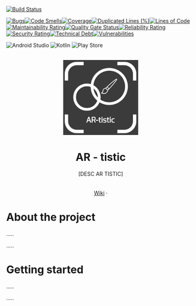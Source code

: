 [![Build Status](https://codefirst.iut.uca.fr/api/badges/ARTeam/SAE-3.01/status.svg)](https://codefirst.iut.uca.fr/ARTeam/SAE-3.01)

[![Bugs](https://codefirst.iut.uca.fr/sonar/api/project_badges/measure?project=ARTeam-SAE-3.01&metric=bugs&token=8659a314d35e27718ff33e61a213cd4a3f7b5543)](https://codefirst.iut.uca.fr/sonar/dashboard?id=ARTeam-SAE-3.01)[![Code Smells](https://codefirst.iut.uca.fr/sonar/api/project_badges/measure?project=ARTeam-SAE-3.01&metric=code_smells&token=8659a314d35e27718ff33e61a213cd4a3f7b5543)](https://codefirst.iut.uca.fr/sonar/dashboard?id=ARTeam-SAE-3.01)[![Coverage](https://codefirst.iut.uca.fr/sonar/api/project_badges/measure?project=ARTeam-SAE-3.01&metric=coverage&token=8659a314d35e27718ff33e61a213cd4a3f7b5543)](https://codefirst.iut.uca.fr/sonar/dashboard?id=ARTeam-SAE-3.01)[![Duplicated Lines (%)](https://codefirst.iut.uca.fr/sonar/api/project_badges/measure?project=ARTeam-SAE-3.01&metric=duplicated_lines_density&token=8659a314d35e27718ff33e61a213cd4a3f7b5543)](https://codefirst.iut.uca.fr/sonar/dashboard?id=ARTeam-SAE-3.01)[![Lines of Code](https://codefirst.iut.uca.fr/sonar/api/project_badges/measure?project=ARTeam-SAE-3.01&metric=ncloc&token=8659a314d35e27718ff33e61a213cd4a3f7b5543)](https://codefirst.iut.uca.fr/sonar/dashboard?id=ARTeam-SAE-3.01)[![Maintainability Rating](https://codefirst.iut.uca.fr/sonar/api/project_badges/measure?project=ARTeam-SAE-3.01&metric=sqale_rating&token=8659a314d35e27718ff33e61a213cd4a3f7b5543)](https://codefirst.iut.uca.fr/sonar/dashboard?id=ARTeam-SAE-3.01)[![Quality Gate Status](https://codefirst.iut.uca.fr/sonar/api/project_badges/measure?project=ARTeam-SAE-3.01&metric=alert_status&token=8659a314d35e27718ff33e61a213cd4a3f7b5543)](https://codefirst.iut.uca.fr/sonar/dashboard?id=ARTeam-SAE-3.01)[![Reliability Rating](https://codefirst.iut.uca.fr/sonar/api/project_badges/measure?project=ARTeam-SAE-3.01&metric=reliability_rating&token=8659a314d35e27718ff33e61a213cd4a3f7b5543)](https://codefirst.iut.uca.fr/sonar/dashboard?id=ARTeam-SAE-3.01)[![Security Rating](https://codefirst.iut.uca.fr/sonar/api/project_badges/measure?project=ARTeam-SAE-3.01&metric=security_rating&token=8659a314d35e27718ff33e61a213cd4a3f7b5543)](https://codefirst.iut.uca.fr/sonar/dashboard?id=ARTeam-SAE-3.01)[![Technical Debt](https://codefirst.iut.uca.fr/sonar/api/project_badges/measure?project=ARTeam-SAE-3.01&metric=sqale_index&token=8659a314d35e27718ff33e61a213cd4a3f7b5543)](https://codefirst.iut.uca.fr/sonar/dashboard?id=ARTeam-SAE-3.01)[![Vulnerabilities](https://codefirst.iut.uca.fr/sonar/api/project_badges/measure?project=ARTeam-SAE-3.01&metric=vulnerabilities&token=8659a314d35e27718ff33e61a213cd4a3f7b5543)](https://codefirst.iut.uca.fr/sonar/dashboard?id=ARTeam-SAE-3.01)

![Android Studio](https://img.shields.io/badge/Android%20Studio-3DDC84.svg?style=for-the-badge&logo=android-studio&logoColor=white) ![Kotlin](https://img.shields.io/badge/kotlin-%237F52FF.svg?style=for-the-badge&logo=kotlin&logoColor=white) ![Play Store](https://img.shields.io/badge/Google_Play-414141?style=for-the-badge&logo=google-play&logoColor=white)

<br />
<div align="center">
    <img src="./Source/images/AT-tistic_Logo.png" alt="Logo" width="200" height="200">
  </a>

  <h1 align="center">AR - tistic</h1>

  <p align="center">
    [DESC AR TISTIC]
    <br />
    <br />
    <br />
    <a href="https://codefirst.iut.uca.fr/git/ARTeam/SAE-3.01/wiki">Wiki</a>
    ·

  </p>
</div>

About the project
===

.....

.....


Getting started
===

.....

.....
